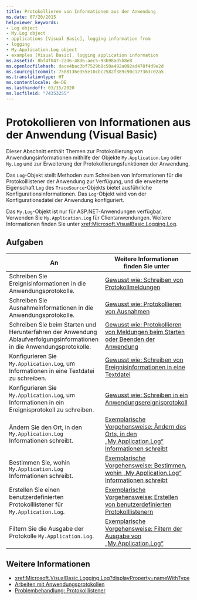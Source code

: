 ```yaml
---
title: Protokollieren von Informationen aus der Anwendung
ms.date: 07/20/2015
helpviewer_keywords:
- Log object
- My.Log object
- applications [Visual Basic], logging information from
- logging
- My.Application.Log object
- examples [Visual Basic], logging application information
ms.assetid: 8bf4f047-22d6-48d6-aec5-93b98ad5b8e8
ms.openlocfilehash: dace4bac3bf7529b8c50a492a092ad478f4d9e2d
ms.sourcegitcommit: 7588136e355e10cbc2582f389c90c127363c02a5
ms.translationtype: HT
ms.contentlocale: de-DE
ms.lasthandoff: 03/15/2020
ms.locfileid: "74353255"
---
```

# <a name="logging-information-from-the-application-visual-basic"></a>Protokollieren von Informationen aus der Anwendung (Visual Basic)

Dieser Abschnitt enthält Themen zur Protokollierung von Anwendungsinformationen mithilfe der Objekte `My.Application.Log` oder `My.Log` und zur Erweiterung der Protokollierungsfunktionen der Anwendung.  
  
 Das `Log`-Objekt stellt Methoden zum Schreiben von Informationen für die Protokolllistener der Anwendung zur Verfügung, und die erweiterte Eigenschaft `Log` des `TraceSource`-Objekts bietet ausführliche Konfigurationsinformationen. Das `Log`-Objekt wird von der Konfigurationsdatei der Anwendung konfiguriert.  
  
 Das `My.Log`-Objekt ist nur für ASP.NET-Anwendungen verfügbar. Verwenden Sie `My.Application.Log` für Clientanwendungen. Weitere Informationen finden Sie unter <xref:Microsoft.VisualBasic.Logging.Log>.  
  
## <a name="tasks"></a>Aufgaben  
  
|An|Weitere Informationen finden Sie unter|  
|--------|---------|  
|Schreiben Sie Ereignisinformationen in die Anwendungsprotokolle.|[Gewusst wie: Schreiben von Protokollmeldungen](../../../../visual-basic/developing-apps/programming/log-info/how-to-write-log-messages.md)|  
|Schreiben Sie Ausnahmeinformationen in die Anwendungsprotokolle.|[Gewusst wie: Protokollieren von Ausnahmen](../../../../visual-basic/developing-apps/programming/log-info/how-to-log-exceptions.md)|  
|Schreiben Sie beim Starten und Herunterfahren der Anwendung Ablaufverfolgungsinformationen in die Anwendungsprotokolle.|[Gewusst wie: Protokollieren von Meldungen beim Starten oder Beenden der Anwendung](../../../../visual-basic/developing-apps/programming/log-info/how-to-log-messages-when-the-application-starts-or-shuts-down.md)|  
|Konfigurieren Sie `My.Application.Log`, um Informationen in eine Textdatei zu schreiben.|[Gewusst wie: Schreiben von Ereignisinformationen in eine Textdatei](../../../../visual-basic/developing-apps/programming/log-info/how-to-write-event-information-to-a-text-file.md)|  
|Konfigurieren Sie `My.Application.Log`, um Informationen in ein Ereignisprotokoll zu schreiben.|[Gewusst wie: Schreiben in ein Anwendungsereignisprotokoll](../../../../visual-basic/developing-apps/programming/log-info/how-to-write-to-an-application-event-log.md)|  
|Ändern Sie den Ort, in den `My.Application.Log` Informationen schreibt.|[Exemplarische Vorgehensweise: Ändern des Orts, in den „My.Application.Log“ Informationen schreibt](../../../../visual-basic/developing-apps/programming/log-info/walkthrough-changing-where-my-application-log-writes-information.md)|  
|Bestimmen Sie, wohin `My.Application.Log` Informationen schreibt.|[Exemplarische Vorgehensweise: Bestimmen, wohin „My.Application.Log“ Informationen schreibt](../../../../visual-basic/developing-apps/programming/log-info/walkthrough-determining-where-my-application-log-writes-information.md)|  
|Erstellen Sie einen benutzerdefinierten Protokolllistener für `My.Application.Log`.|[Exemplarische Vorgehensweise: Erstellen von benutzerdefinierten Protokolllistenern](../../../../visual-basic/developing-apps/programming/log-info/walkthrough-creating-custom-log-listeners.md)|  
|Filtern Sie die Ausgabe der Protokolle `My.Application.Log`.|[Exemplarische Vorgehensweise: Filtern der Ausgabe von „My.Application.Log“](../../../../visual-basic/developing-apps/programming/log-info/walkthrough-filtering-my-application-log-output.md)|  
  
## <a name="see-also"></a>Weitere Informationen

- <xref:Microsoft.VisualBasic.Logging.Log?displayProperty=nameWithType>
- [Arbeiten mit Anwendungsprotokollen](../../../../visual-basic/developing-apps/programming/log-info/working-with-application-logs.md)
- [Problembehandlung: Protokolllistener](../../../../visual-basic/developing-apps/programming/log-info/troubleshooting-log-listeners.md)
